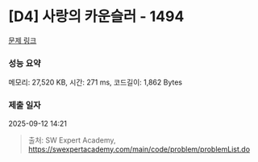 # [D4] 사랑의 카운슬러 - 1494 

[문제 링크](https://swexpertacademy.com/main/code/problem/problemDetail.do?contestProbId=AV2b_WPaAEIBBASw) 

### 성능 요약

메모리: 27,520 KB, 시간: 271 ms, 코드길이: 1,862 Bytes

### 제출 일자

2025-09-12 14:21



> 출처: SW Expert Academy, https://swexpertacademy.com/main/code/problem/problemList.do